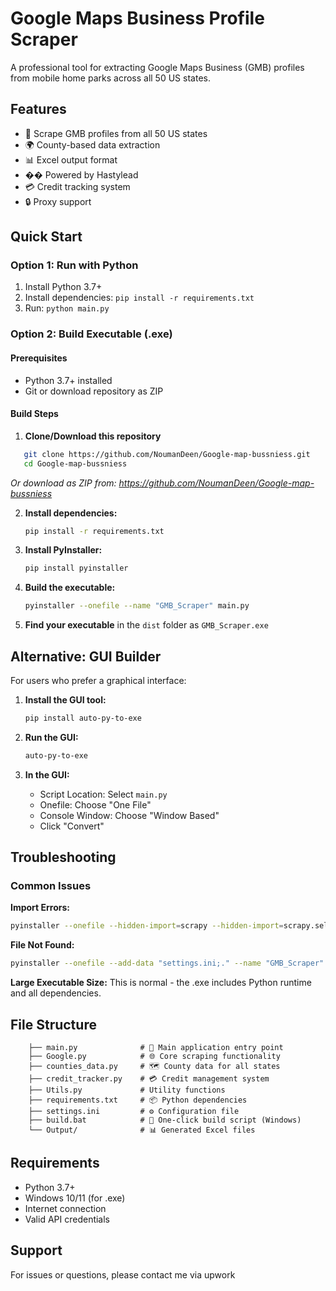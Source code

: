 # Google Maps Business Profile Scraper

A professional tool for extracting Google Maps Business (GMB) profiles from mobile home parks across all 50 US states.

## Features

- 🎯 Scrape GMB profiles from all 50 US states
- 🌍 County-based data extraction
- 📊 Excel output format
- �� Powered by Hastylead
- 💳 Credit tracking system
- 🔒 Proxy support

## Quick Start

### Option 1: Run with Python
1. Install Python 3.7+
2. Install dependencies: `pip install -r requirements.txt`
3. Run: `python main.py`

### Option 2: Build Executable (.exe)

#### Prerequisites
- Python 3.7+ installed
- Git or download repository as ZIP

#### Build Steps
1. **Clone/Download this repository**
```bash
   git clone https://github.com/NoumanDeen/Google-map-bussniess.git
   cd Google-map-bussniess
   ```
   *Or download as ZIP from: https://github.com/NoumanDeen/Google-map-bussniess*

2. **Install dependencies:**
   ```bash
   pip install -r requirements.txt
   ```
3. **Install PyInstaller:**
   ```bash
   pip install pyinstaller
   ```
4. **Build the executable:**
   ```bash
   pyinstaller --onefile --name "GMB_Scraper" main.py
   ```
5. **Find your executable** in the `dist` folder as `GMB_Scraper.exe`

## Alternative: GUI Builder

For users who prefer a graphical interface:

1. **Install the GUI tool:**
   ```bash
   pip install auto-py-to-exe
   ```

2. **Run the GUI:**
   ```bash
   auto-py-to-exe
   ```

3. **In the GUI:**
   - Script Location: Select `main.py`
   - Onefile: Choose "One File"
   - Console Window: Choose "Window Based"
   - Click "Convert"

## Troubleshooting

### Common Issues

**Import Errors:**
```bash
pyinstaller --onefile --hidden-import=scrapy --hidden-import=scrapy.selector --hidden-import=pandas --hidden-import=requests --name "GMB_Scraper" main.py
```

**File Not Found:**
```bash
pyinstaller --onefile --add-data "settings.ini;." --name "GMB_Scraper" main.py
```

**Large Executable Size:**
This is normal - the .exe includes Python runtime and all dependencies.

## File Structure

```
    ├── main.py              # 🚀 Main application entry point
    ├── Google.py            # 🌐 Core scraping functionality
    ├── counties_data.py     # 🗺️ County data for all states
    ├── credit_tracker.py    # 💳 Credit management system
    ├── Utils.py             # Utility functions
    ├── requirements.txt     # 📦 Python dependencies
    ├── settings.ini         # ⚙️ Configuration file
    ├── build.bat            # 🎯 One-click build script (Windows)
    └── Output/              # 📊 Generated Excel files
```
## Requirements

- Python 3.7+
- Windows 10/11 (for .exe)
- Internet connection
- Valid API credentials 

## Support

For issues or questions, please contact me via upwork
